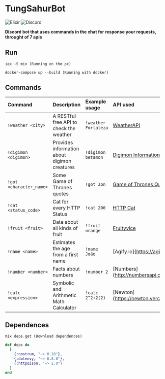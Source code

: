# TungSahurBot

![Elixir](https://img.shields.io/badge/Elixir-4B275F?style=for-the-badge&logo=elixir&logoColor=white)
![Discord](https://img.shields.io/badge/Discord-5865F2?style=for-the-badge&logo=discord&logoColor=white)

**Discord bot that uses commands in the chat for response your requests, throught of 7 apis**

## Run
```
iex -S mix (Running on the pc)
```
```
docker-compose up --build (Running with docker)
```

## Commands

| Command        | Description | Example usage | API used |
|:---------------|:------------|:-------------- |:----------------|
| `!weather <city>` | A RESTful free API to check the weather | `!weather Fortaleza` | [WeatherAPI](https://www.weatherapi.com/) |
| `!digimon <digimon>` | Provides information about digimon creatures | `!digimon betamon` | [Digimon Information](https://digimon-api.vercel.app/) |
| `!got <character_name>` | Some Game of Thrones quotes | `!got Jon` | [Game of Thrones Quotes](https://gameofthronesquotes.xyz/) | 
| `!cat <status_code>` | Cat for every HTTP Status | `!cat 200` | [HTTP Cat](https://http.cat/) |
| `!fruit <fruit>` | Data about all kinds of fruit | `!fruit orange` | [Fruityvice](https://www.fruityvice.com/#1) |
| `!name <name>` | Estimates the age from a first name | `!name João` | [Agify.io]{https://agify.io/} |
| `!number <number>` | Facts about numbers | `!number 2` | [Numbers]{http://numbersapi.com/#42} |
| `!calc <expression>` | Symbolic and Arithmetic Math Calculator | `!calc 2^2+2(2)` | [Newton]{https://newton.vercel.app/} |

## Dependences

```
mix deps.get (Download dependences)
```

```elixir
def deps do
  [
    {:nostrum, "~> 0.10"},
    {:dotenvy, "~> 0.8.0"},
    {:httpoison, "~> 2.0"}
  ]
end
```



